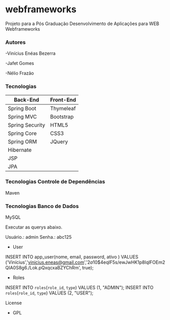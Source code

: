 # webframeworks

Projeto para a Pós Graduação Desenvolvimento de Aplicações para WEB Webframeworks

### Autores

-Vinícius Enéas Bezerra

-Jafet Gomes

-Nélio Frazão

### Tecnologias
| Back-End | Front-End |
| ------ | ------ |
| Spring Boot | Thymeleaf |
| Spring MVC | Bootstrap |
| Spring Security| HTML5 |
| Spring Core | CSS3 |
| Spring ORM | JQuery |
| Hibernate |
| JSP |
| JPA |

### Tecnologias Controle de Dependências

Maven

### Tecnologias Banco de Dados

MySQL

Executar as querys abaixo.

Usuário.: admin Senha.: abc125

- User

INSERT INTO app_user(nome, email, password, ativo )
VALUES ('Vinícius','vinicius.eneas@gmail.com','$2a$10$4eqIF5s/ewJwHK1p8lqlFOEm2QIA0S8g6./Lok.pQxqcxaBZYChRm', true);

- Roles

INSERT INTO `roles`(`role_id`, `type`) VALUES (1, "ADMIN");
INSERT INTO `roles`(`role_id`, `type`) VALUES (2, "USER");

License

- GPL
